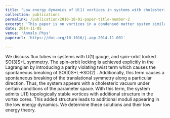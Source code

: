 ```yaml
---
title: "Low energy dynamics of U(1) vortices in systems with cholesteric vacuum structure"
collection: publications
permalink: /publication/2010-10-01-paper-title-number-2
excerpt: 'This paper is on vortices in a condensed matter system similar to liquid crystals.'
date: 2014-11-05
venue: 'Annals.Phys'
paperurl: 'https://doi.org/10.1016/j.aop.2014.11.001'

---
```

We discuss flux tubes in systems with U(1) gauge, and spin–orbit locked SO(3)S+L symmetry. The spin–orbit locking is achieved explicitly in the Lagrangian by introducing a parity violating twist term which causes the spontaneous breaking of SO(3)S+L→SO(2) . Additionally, this term causes a spontaneous breaking of the translational symmetry along a particular direction. Thus, the system appears with a cholesteric vacuum under certain conditions of the parameter space. With this term, the system admits U(1) topologically stable vortices with additional structure in the vortex cores. This added structure leads to additional moduli appearing in the low energy dynamics. We determine these solutions and their low energy theory.





